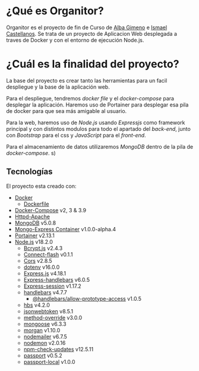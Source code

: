 # ¿Qué es Organitor?
Organitor es el proyecto de fin de Curso de [Alba Gimeno](https://github.com/albagimeno) e [Ismael Castellanos](https://github.com/ismaelct). Se trata de un proyecto de Aplicacion Web desplegada a traves de Docker y con el entorno de ejecución Node.js. 

# ¿Cuál es la finalidad del proyecto?
La base del proyecto es crear tanto las herramientas para un facil despliegue y la base de la aplicación web.

Para el despliegue, tendremos _docker file_ y el _docker-compose_ para desplegar la aplicación. Haremos uso de Portainer para desplegar esa pila de docker para que sea más amigable al usuario. 

Para la web, haremos uso de _Node.js_ usando _Expressjs_ como framework principal y con distintos modulos para todo el apartado del _back-end_, junto con _Bootstrap_ para el css y _JavaScript_ para el _front-end_.

Para el almacenamiento de datos utilizaremos _MongoDB_ dentro de la pila de _docker-compose_.
s)
	
## Tecnologías
El proyecto esta creado con:
* [Docker](https://docs.docker.com/) 
    * [Dockerfile](https://docs.docker.com/engine/reference/builder/)
* [Docker-Compose](https://docs.docker.com/compose/) v2, 3 & 3.9
* [Httpd-Apache](https://httpd.apache.org/docs/2.4/)
* [MongoDB](https://www.mongodb.com/docs/) v5.0.8
* [Mongo-Express Container](https://hub.docker.com/_/mongo-express) v1.0.0-alpha.4
* [Portainer](https://docs.portainer.io/) v2.13.1
* [Node.js](https://nodejs.org/es/docs/) v18.2.0
    * [Bcrypt.js](https://www.npmjs.com/package/bcryptjs) v2.4.3
    * [Connect-flash](https://www.npmjs.com/package/connect-flash) v0.1.1
    * [Cors](https://www.npmjs.com/package/cors) v2.8.5
    * [dotenv](https://www.npmjs.com/package/dotenv) v16.0.0
    * [Express.js](https://www.npmjs.com/package/express) v4.18.1
    * [Express-handlebars](https://www.npmjs.com/package/express-handlebars) v6.0.5
    * [Express-session](https://www.npmjs.com/package/express-session) v1.17.2
    * [handlebars](https://www.npmjs.com/package/handlebars) v4.7.7
        * [@handlebars/allow-prototype-access](https://www.npmjs.com/package/@handlebars/allow-prototype-access) v1.0.5
    * [hbs](https://www.npmjs.com/package/hbs) v4.2.0
    * [jsonwebtoken](https://www.npmjs.com/package/jsonwebtoken) v8.5.1
    * [method-override](https://www.npmjs.com/package/method-override) v3.0.0
    * [mongoose](https://www.npmjs.com/package/mongoose) v6.3.3
    * [morgan](https://www.npmjs.com/package/morgan) v1.10.0
    * [nodemailer](https://www.npmjs.com/package/nodemailer) v6.7.5
    * [nodemon](https://www.npmjs.com/package/nodemon) v2.0.16
    * [npm-check-updates](https://www.npmjs.com/package/npm-check-updates) v12.5.11
    * [passport](https://www.npmjs.com/package/passport) v0.5.2
    * [passport-local](https://www.npmjs.com/package/passport-local) v1.0.0

  
 

